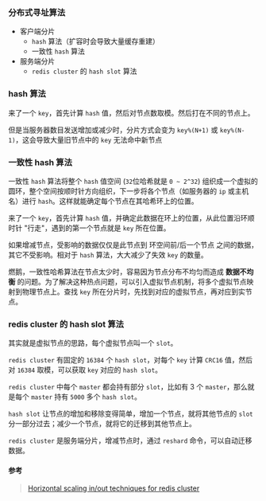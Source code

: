 ### **分布式寻址算法**

- 客户端分片
  - `hash` 算法（扩容时会导致大量缓存重建）
  - 一致性 `hash` 算法
- 服务端分片
  - `redis cluster` 的 `hash slot` 算法





### hash 算法

来了一个 `key`，首先计算 `hash` 值，然后对节点数取模。然后打在不同的节点上。

但是当服务器数目发送增加或减少时，分片方式会变为 `key%(N+1)` 或 `key%(N-1)`，这会导致大量旧节点中的 `key` 无法命中新节点





### 一致性 hash 算法

一致性 `hash` 算法将整个 `hash` 值空间 (`32`位哈希就是 `0 ~ 2^32`) 组织成一个虚拟的圆环，整个空间按顺时针方向组织，下一步将各个节点（如服务器的 `ip` 或主机名）进行 `hash`。这样就能确定每个节点在其哈希环上的位置。

来了一个 `key`，首先计算 `hash` 值，并确定此数据在环上的位置，从此位置沿环顺时针 "行走"，遇到的第一个节点就是 `key` 所在位置。

如果增减节点，受影响的数据仅仅是此节点到 环空间前/后一个节点 之间的数据，其它不受影响。相对于 `hash` 算法，大大减少了失效 `key` 的数量。



燃鹅，一致性哈希算法在节点太少时，容易因为节点分布不均匀而造成 **数据不均衡** 的问题。为了解决这种热点问题，可以引入虚拟节点机制，将多个虚拟节点映射到物理节点上。查找 `key` 所在分片时，先找到对应的虚拟节点，再对应到实节点。





### redis cluster 的 hash slot 算法

其实就是虚拟节点的思路，每个虚拟节点叫一个 `slot`。

`redis cluster` 有固定的 `16384` 个 `hash slot`，对每个 `key` 计算 `CRC16` 值，然后对 `16384` 取模，可以获取 `key` 对应的 `hash slot`。

`redis cluster` 中每个 `master` 都会持有部分 `slot`，比如有 3 个 `master`，那么就是每个 `master` 持有 `5000` 多个 `hash slot`。

`hash slot` 让节点的增加和移除变得简单，增加一个节点，就将其他节点的 `slot` 分一部分过去；减少一个节点，就将它的迁移到其他节点上。

`redis cluster` 是服务端分片，增减节点时，通过 `reshard` 命令，可以自动迁移数据。





#### 参考

> [Horizontal scaling in/out techniques for redis cluster](https://iamvishalkhare.medium.com/horizontal-scaling-in-out-techniques-for-redis-cluster-dcd75c696c86)
